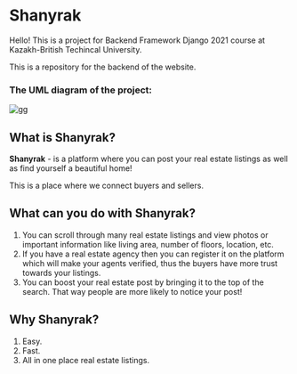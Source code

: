 # Shanyrak

Hello! This is a project for Backend Framework Django 2021 course at Kazakh-British Techincal University.

This is a repository for the backend of the website.

### The UML diagram of the project:

![gg](https://github.com/Groompel/Shanyrak/blob/master/UML-class-diagram.jpg?raw=true)

## What is Shanyrak?

**Shanyrak** - is a platform where you can post your real estate listings as well as find yourself a beautiful home!

This is a place where we connect buyers and sellers.

## What can you do with Shanyrak?

1. You can scroll through many real estate listings and view photos or important information like living area, number of floors, location, etc.
2. If you have a real estate agency then you can register it on the platform which will make your agents verified, thus the buyers have more trust towards your listings.
3. You can boost your real estate post by bringing it to the top of the search. That way people are more likely to notice your post!

## Why Shanyrak?

1. Easy.
2. Fast.
3. All in one place real estate listings.
